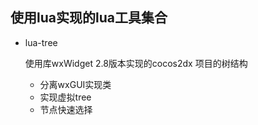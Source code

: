 ## 使用lua实现的lua工具集合

- lua-tree

    使用库wxWidget 2.8版本实现的cocos2dx 项目的树结构

    - 分离wxGUI实现类
    - 实现虚拟tree
    - 节点快速选择